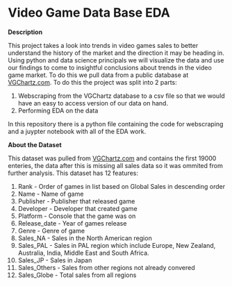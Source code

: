 # Video Game Data Base EDA
**Description**

This project takes a look into trends in video games sales to better understand the history of the market and the direction it may be heading in. Using python and data science principals we will visualize the data and use our findings to come to insightful conclusions about trends in the video game market. To do this we pull data from a public database at [VGChartz.com](https://www.vgchartz.com/games/games.php?page=1&results=1000&order=TotalSales&ownership=Both&direction=DESC&showtotalsales=1&shownasales=1&showpalsales=1&showjapansales=1&showothersales=1&showpublisher=1&showdeveloper=1&showreleasedate=1&showlastupdate=0&showvgchartzscore=0&showcriticscore=1&showuserscore=1). To do this the project was split into 2 parts:
1. Webscraping from the VGChartz database to a csv file so that we would have an easy to access version of our data on hand.
2. Performing EDA on the data

In this repository there is a python file containing the code for webscraping and a juypter notebook with all of the EDA work.

**About the Dataset**

This dataset was pulled from [VGChartz.com](https://www.vgchartz.com/games/games.php?page=1&results=1000&order=TotalSales&ownership=Both&direction=DESC&showtotalsales=1&shownasales=1&showpalsales=1&showjapansales=1&showothersales=1&showpublisher=1&showdeveloper=1&showreleasedate=1&showlastupdate=0&showvgchartzscore=0&showcriticscore=1&showuserscore=1) and contains the first 19000 enteries, the data after this is missing all sales data so it was ommited from further analysis. This dataset has 12 features:
1. Rank - Order of games in list based on Global Sales in descending order
2. Name - Name of game
3. Publisher - Publisher that released game
4. Developer - Developer that created game
5. Platform - Console that the game was on
6. Release_date - Year of games release
7. Genre - Genre of game
8. Sales_NA - Sales in the North American region
9. Sales_PAL - Sales in PAL region which include Europe, New Zealand, Australia, India, Middle East and South Africa.
10. Sales_JP - Sales in Japan
11. Sales_Others - Sales from other regions not already convered
12. Sales_Globe - Total sales from all regions
